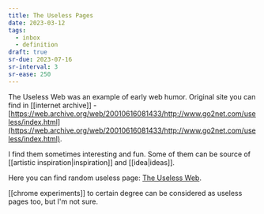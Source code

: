 ```yaml
---
title: The Useless Pages
date: 2023-03-12
tags:
  - inbox
  - definition
draft: true
sr-due: 2023-07-16
sr-interval: 3
sr-ease: 250
---
```


The Useless Web was an example of early web humor. Original site you can find in
[[internet archive]] -
[https://web.archive.org/web/20010616081433/http://www.go2net.com/useless/index.html](https://web.archive.org/web/20010616081433/http://www.go2net.com/useless/index.html).

I find them sometimes interesting and fun. Some of them can be source of
[[artistic inspiration|inspiration]] and
[[idea|ideas]].

Here you can find random useless page:
[The Useless Web](https://theuselessweb.com/).

[[chrome experiments]] to certain degree can be considered as
useless pages too, but I'm not sure.
